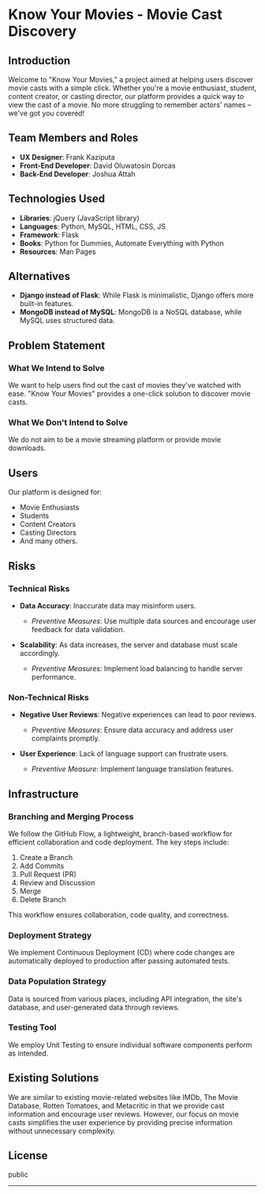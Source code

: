 # Know Your Movies - Movie Cast Discovery

## Introduction

Welcome to "Know Your Movies," a project aimed at helping users discover movie casts with a simple click. Whether you're a movie enthusiast, student, content creator, or casting director, our platform provides a quick way to view the cast of a movie. No more struggling to remember actors' names – we've got you covered!

## Team Members and Roles

- **UX Designer**: Frank Kaziputa
- **Front-End Developer**: David Oluwatosin Dorcas
- **Back-End Developer**: Joshua Attah

## Technologies Used

- **Libraries**: jQuery (JavaScript library)
- **Languages**: Python, MySQL, HTML, CSS, JS
- **Framework**: Flask
- **Books**: Python for Dummies, Automate Everything with Python
- **Resources**: Man Pages

## Alternatives

- **Django instead of Flask**: While Flask is minimalistic, Django offers more built-in features.
- **MongoDB instead of MySQL**: MongoDB is a NoSQL database, while MySQL uses structured data.

## Problem Statement

### What We Intend to Solve

We want to help users find out the cast of movies they've watched with ease. "Know Your Movies" provides a one-click solution to discover movie casts.

### What We Don't Intend to Solve

We do not aim to be a movie streaming platform or provide movie downloads.

## Users

Our platform is designed for:

- Movie Enthusiasts
- Students
- Content Creators
- Casting Directors
- And many others.

## Risks

### Technical Risks

- **Data Accuracy**: Inaccurate data may misinform users.
  - *Preventive Measures*: Use multiple data sources and encourage user feedback for data validation.

- **Scalability**: As data increases, the server and database must scale accordingly.
  - *Preventive Measures*: Implement load balancing to handle server performance.

### Non-Technical Risks

- **Negative User Reviews**: Negative experiences can lead to poor reviews.
  - *Preventive Measures*: Ensure data accuracy and address user complaints promptly.

- **User Experience**: Lack of language support can frustrate users.
  - *Preventive Measure*: Implement language translation features.

## Infrastructure

### Branching and Merging Process

We follow the GitHub Flow, a lightweight, branch-based workflow for efficient collaboration and code deployment. The key steps include:

1. Create a Branch
2. Add Commits
3. Pull Request (PR)
4. Review and Discussion
5. Merge
6. Delete Branch

This workflow ensures collaboration, code quality, and correctness.

### Deployment Strategy

We implement Continuous Deployment (CD) where code changes are automatically deployed to production after passing automated tests.

### Data Population Strategy

Data is sourced from various places, including API integration, the site's database, and user-generated data through reviews.

### Testing Tool

We employ Unit Testing to ensure individual software components perform as intended.

## Existing Solutions

We are similar to existing movie-related websites like IMDb, The Movie Database, Rotten Tomatoes, and Metacritic in that we provide cast information and encourage user reviews. However, our focus on movie casts simplifies the user experience by providing precise information without unnecessary complexity.

## License

public

---
